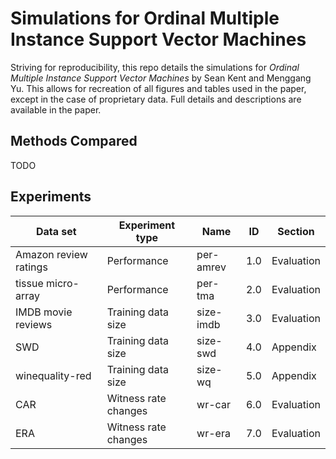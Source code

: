 # Simulations for Ordinal Multiple Instance Support Vector Machines

Striving for reproducibility, this repo details the simulations for *Ordinal Multiple Instance Support Vector Machines* by Sean Kent and Menggang Yu.  This allows for recreation of all figures and tables used in the paper, except in the case of proprietary data. Full details and descriptions are available in the paper. 

## Methods Compared

TODO 

## Experiments 

| Data set              | Experiment type      | Name      | ID  | Section    |
|-----------------------|----------------------|-----------|-----|------------|
| Amazon review ratings | Performance          | per-amrev | 1.0 | Evaluation |
| tissue micro-array    | Performance          | per-tma   | 2.0 | Evaluation |
| IMDB movie reviews    | Training data size   | size-imdb | 3.0 | Evaluation |
| SWD                   | Training data size   | size-swd  | 4.0 | Appendix   |
| winequality-red       | Training data size   | size-wq   | 5.0 | Appendix   |
| CAR                   | Witness rate changes | wr-car    | 6.0 | Evaluation |
| ERA                   | Witness rate changes | wr-era    | 7.0 | Evaluation |